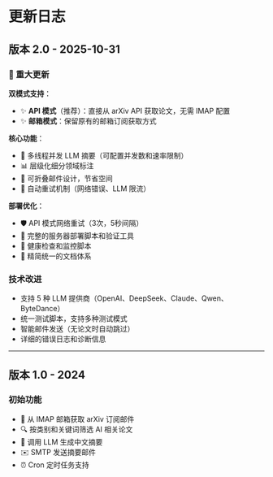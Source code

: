 # 更新日志

## 版本 2.0 - 2025-10-31

### 🎯 重大更新

**双模式支持**：
- ✨ **API 模式**（推荐）：直接从 arXiv API 获取论文，无需 IMAP 配置
- ✨ **邮箱模式**：保留原有的邮箱订阅获取方式

**核心功能**：
- 🚀 多线程并发 LLM 摘要（可配置并发数和速率限制）
- 📊 层级化细分领域标注
- 📧 可折叠邮件设计，节省空间
- 🔄 自动重试机制（网络错误、LLM 限流）

**部署优化**：
- 🛡️ API 模式网络重试（3次，5秒间隔）
- 📝 完整的服务器部署脚本和验证工具
- 🏥 健康检查和监控脚本
- 📖 精简统一的文档体系

### 技术改进

- 支持 5 种 LLM 提供商（OpenAI、DeepSeek、Claude、Qwen、ByteDance）
- 统一测试脚本，支持多种测试模式
- 智能邮件发送（无论文时自动跳过）
- 详细的错误日志和诊断信息

---

## 版本 1.0 - 2024

### 初始功能

- 📨 从 IMAP 邮箱获取 arXiv 订阅邮件
- 🔍 按类别和关键词筛选 AI 相关论文
- 🤖 调用 LLM 生成中文摘要
- ✉️ SMTP 发送摘要邮件
- ⏰ Cron 定时任务支持
